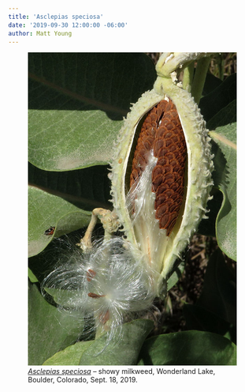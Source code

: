```yaml
---
title: 'Asclepias speciosa'
date: '2019-09-30 12:00:00 -06:00'
author: Matt Young
---
```

<figure>
<img src="/uploads/2019/IMG_3394_Milkweed_Seeds_600.jpg" alt="Milkweed"/>
<figcaption>
<a href="http://www.easterncoloradowildflowers.com/_c_3frame.htm"><i>Asclepias speciosa</i></a> &ndash; showy milkweed, Wonderland Lake, Boulder, Colorado, Sept. 18, 2019.</figcaption>
</figure>
